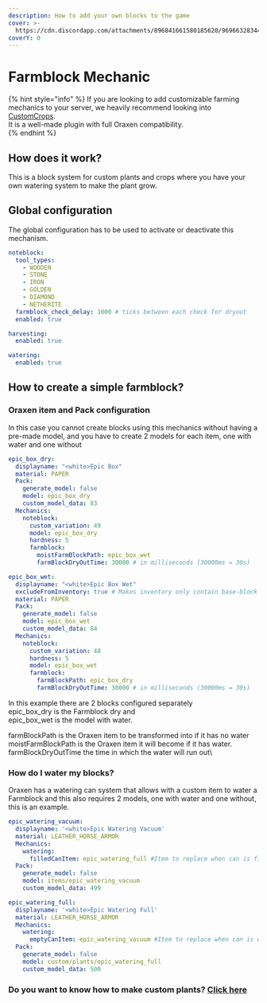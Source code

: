 ```yaml
---
description: How to add your own blocks to the game
cover: >-
  https://cdn.discordapp.com/attachments/896841661580185620/969663283445510214/Screenshot_20220429_131532.jpg
coverY: 0
---
```


# Farmblock Mechanic

{% hint style="info" %}
If you are looking to add customizable farming mechanics to your server, we heavily recommend looking into [CustomCrops](https://polymart.org/resource/customcrops.2625).\
It is a well-made plugin with full Oraxen compatibility.\
{% endhint %}

## How does it work?

This is a block system for custom plants and crops where you have your own watering system to make the plant grow.

## Global configuration

The global configuration has to be used to activate or deactivate this mechanism.

```yaml
noteblock:
  tool_types:
    - WOODEN
    - STONE
    - IRON
    - GOLDEN
    - DIAMOND
    - NETHERITE
  farmblock_check_delay: 1000 # ticks between each check for dryout
  enabled: true

harvesting:
  enabled: true

watering:
  enabled: true
```

## How to create a simple farmblock?

### Oraxen item and Pack configuration

In this case you cannot create blocks using this mechanics without having a pre-made model, and you have to create 2 models for each item, one with water and one without

```yaml
epic_box_dry:
  displayname: "<white>Epic Box"
  material: PAPER
  Pack:
    generate_model: false
    model: epic_box_dry
    custom_model_data: 83
  Mechanics:
    noteblock:
      custom_variation: 49
      model: epic_box_dry
      hardness: 5
      farmblock:
        moistFarmBlockPath: epic_box_wet
        farmBlockDryOutTime: 30000 # in milliseconds (30000ms = 30s)

epic_box_wet:
  displayname: "<white>Epic Box Wet"
  excludeFromInventory: true # Makes inventory only contain base-block
  material: PAPER
  Pack:
    generate_model: false
    model: epic_box_wet
    custom_model_data: 84
  Mechanics:
    noteblock:
      custom_variation: 48
      hardness: 5
      model: epic_box_wet
      farmblock:
        farmBlockPath: epic_box_dry
        farmBlockDryOutTime: 30000 # in milliseconds (30000ms = 30s)
```

In this example there are 2 blocks configured separately\
epic\_box\_dry is the Farmblock dry and \
epic\_box\_wet is the model with water.

farmBlockPath is the Oraxen item to be transformed into if it has no water \
moistFarmBlockPath is the Oraxen item it will become if it has water. \
farmBlockDryOutTime the time in which the water will run out\


### How do I water my blocks?

Oraxen has a watering can system that allows with a custom item to water a Farmblock and this also requires 2 models, one with water and one without, this is an example.

```yaml
epic_watering_vacuum:
  displayname: '<white>Epic Watering Vacuum'
  material: LEATHER_HORSE_ARMOR
  Mechanics:
    watering:
      filledCanItem: epic_watering_full #Item to replace when can is filled
  Pack:
    generate_model: false
    model: items/epic_watering_vacuum
    custom_model_data: 499

epic_watering_full:
  displayname: '<white>Epic Watering Full'
  material: LEATHER_HORSE_ARMOR
  Mechanics:
    watering:
      emptyCanItem: epic_watering_vacuum #Item to replace when can is empty
  Pack:
    generate_model: false
    model: custom/plants/epic_watering_full
    custom_model_data: 500
```



### Do you want to know how to make custom plants? [Click here](../furniture-mechanic/farming-mechanic.md)
